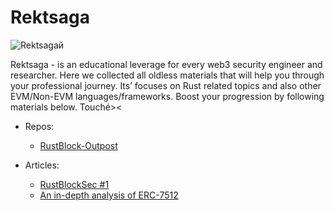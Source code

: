 # Rektsaga
![Rektsagaй](https://github.com/Rektoff/Rektsaga/assets/144442822/a98c188b-a787-42c0-b920-50d6706937fe)

Rektsaga - is an educational leverage for every web3 security engineer and researcher. Here we collected all oldless materials that will help you through your professional journey. Its’ focuses on Rust related topics and also other EVM/Non-EVM languages/frameworks. Boost your progression by following materials below. Touché>< 



- Repos:
   - [RustBlock-Outpost](https://github.com/Rektoff/RustBlock-Outpost)
     
- Articles:
  - [RustBlockSec #1](https://mirror.xyz/0xc34B1730BA53abD717a1E57A358F39C046053581/DLhgR1FqmKdTZyzxilIzykRCIGzEe0lgkhf6VYvnv-E)
  - [An in-depth analysis of ERC-7512](https://mirror.xyz/0xc34B1730BA53abD717a1E57A358F39C046053581/mVrvHwJlR2rS3mhezPc_mIjnfRYR0tXzvVv-1nceDQE)
